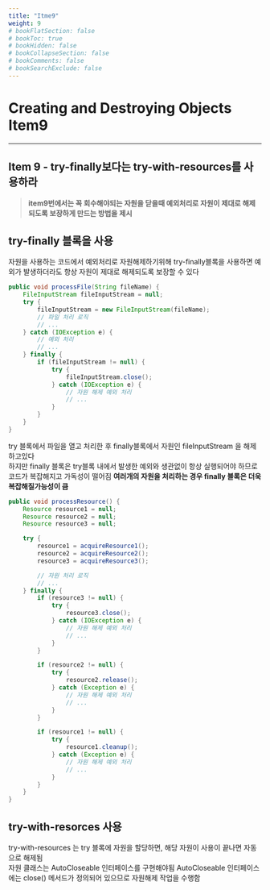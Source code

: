 ```yaml
---
title: "Itme9"
weight: 9
# bookFlatSection: false
# bookToc: true
# bookHidden: false
# bookCollapseSection: false
# bookComments: false
# bookSearchExclude: false
---
```



# Creating and Destroying Objects Item9 
* * *

## **Item 9 - try-finally보다는 try-with-resources를 사용하라**

> **item9번에서는 꼭 회수해야되는 자원을 닫을때 예외처리로 자원이 제대로 해제되도록 보장하게 만드는 방법을 제시**


## **try-finally 블록을 사용**

자원을 사용하는 코드에서 예외처리로 자원해제하기위해 try-finally블록을 사용하면 예외가 발생하더라도 항상 자원이 제대로 해제되도록 보장할 수 있다

```java
public void processFile(String fileName) {
    FileInputStream fileInputStream = null;
    try {
        fileInputStream = new FileInputStream(fileName);
        // 파일 처리 로직
        // ...
    } catch (IOException e) {
        // 예외 처리
        // ...
    } finally {
        if (fileInputStream != null) {
            try {
                fileInputStream.close();
            } catch (IOException e) {
                // 자원 해제 예외 처리
                // ...
            }
        }
    }
}

```

try 블록에서 파일을 열고 처리한 후 finally블록에서 자원인 fileInputStream 을 해제하고있다   
하지만 finally 블록은 try블록 내에서 발생한 예외와 생관없이 항상 실행되어야 하므로 코드가 복잡해지고 가독성이 떨어짐
**여러개의 자원을 처리하는 경우 finally 블록은 더욱 복잡해질가능성이 큼**

```java
public void processResource() {
    Resource resource1 = null;
    Resource resource2 = null;
    Resource resource3 = null;

    try {
        resource1 = acquireResource1();
        resource2 = acquireResource2();
        resource3 = acquireResource3();

        // 자원 처리 로직
        // ...
    } finally {
        if (resource3 != null) {
            try {
                resource3.close();
            } catch (IOException e) {
                // 자원 해제 예외 처리
                // ...
            }
        }

        if (resource2 != null) {
            try {
                resource2.release();
            } catch (Exception e) {
                // 자원 해제 예외 처리
                // ...
            }
        }

        if (resource1 != null) {
            try {
                resource1.cleanup();
            } catch (Exception e) {
                // 자원 해제 예외 처리
                // ...
            }
        }
    }
}
```

## **try-with-resorces 사용**

try-with-resources 는 try 블록에 자원을 할당하면, 해당 자원이 사용이 끝나면 자동으로 해제됨   
자원 클래스는 AutoCloseable 인터페이스를 구현해야됨 AutoCloseable 인터페이스에는 close() 메서드가 정의되어 있으므로 자원해제 작업을 수행함




